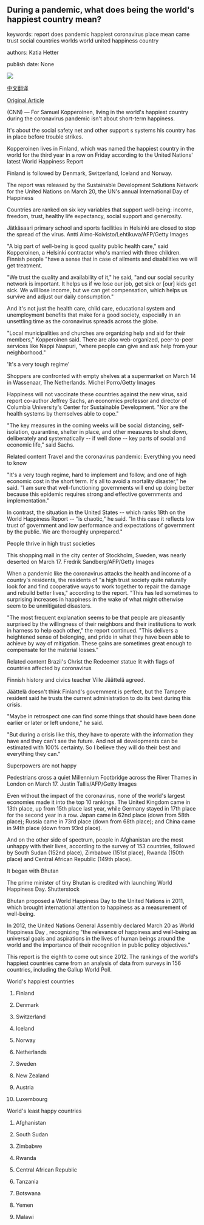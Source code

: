 ## During a pandemic, what does being the world's happiest country mean?

keywords: report does pandemic happiest coronavirus place mean came trust social countries worlds world united happiness country

authors: Katia Hetter

publish date: None

![](https://cdn.cnn.com/cnnnext/dam/assets/200319000110-01-worlds-happiest-countries-2020-finland-super-tease.jpg)

[中文翻译](During%20a%20pandemic%2C%20what%20does%20being%20the%20world%27s%20happiest%20country%20mean%3F_zh.md)

[Original Article](https://edition.cnn.com/travel/article/worlds-happiest-country-wellness-2020/index.html)

(CNN) — For Samuel Kopperoinen, living in the world's happiest country during the coronavirus pandemic isn't about short-term happiness.

It's about the social safety net and other support s systems his country has in place before trouble strikes.

Kopperoinen lives in Finland, which was named the happiest country in the world for the third year in a row on Friday according to the United Nations' latest World Happiness Report

Finland is followed by Denmark, Switzerland, Iceland and Norway.

The report was released by the Sustainable Development Solutions Network for the United Nations on March 20, the UN's annual International Day of Happiness

Countries are ranked on six key variables that support well-being: income, freedom, trust, healthy life expectancy, social support and generosity.

Jätkäsaari primary school and sports facilities in Helsinki are closed to stop the spread of the virus. Antti Aimo-Koivisto/Lehtikuva/AFP/Getty Images

"A big part of well-being is good quality public health care," said Kopperoinen, a Helsinki contractor who's married with three children. Finnish people "have a sense that in case of ailments and disabilities we will get treatment.

"We trust the quality and availability of it," he said, "and our social security network is important. It helps us if we lose our job, get sick or [our] kids get sick. We will lose income, but we can get compensation, which helps us survive and adjust our daily consumption."

And it's not just the health care, child care, educational system and unemployment benefits that make for a good society, especially in an unsettling time as the coronavirus spreads across the globe.

"Local municipalities and churches are organizing help and aid for their members," Kopperoinen said. There are also web-organized, peer-to-peer services like Nappi Naapuri, "where people can give and ask help from your neighborhood."

'It's a very tough regime'

Shoppers are confronted with empty shelves at a supermarket on March 14 in Wassenaar, The Netherlands. Michel Porro/Getty Images

Happiness will not vaccinate these countries against the new virus, said report co-author Jeffrey Sachs, an economics professor and director of Columbia University's Center for Sustainable Development. "Nor are the health systems by themselves able to cope."

"The key measures in the coming weeks will be social distancing, self-isolation, quarantine, shelter in place, and other measures to shut down, deliberately and systematically -- if well done -- key parts of social and economic life," said Sachs.

Related content Travel and the coronavirus pandemic: Everything you need to know

"It's a very tough regime, hard to implement and follow, and one of high economic cost in the short term. It's all to avoid a mortality disaster," he said. "I am sure that well-functioning governments will end up doing better because this epidemic requires strong and effective governments and implementation."

In contrast, the situation in the United States -- which ranks 18th on the World Happiness Report -- "is chaotic," he said. "In this case it reflects low trust of government and low performance and expectations of government by the public. We are thoroughly unprepared."

People thrive in high trust societies

This shopping mall in the city center of Stockholm, Sweden, was nearly deserted on March 17. Fredrik Sandberg/AFP/Getty Images

When a pandemic like the coronavirus attacks the health and income of a country's residents, the residents of "a high trust society quite naturally look for and find cooperative ways to work together to repair the damage and rebuild better lives," according to the report. "This has led sometimes to surprising increases in happiness in the wake of what might otherwise seem to be unmitigated disasters.

"The most frequent explanation seems to be that people are pleasantly surprised by the willingness of their neighbors and their institutions to work in harness to help each other," the report continued. "This delivers a heightened sense of belonging, and pride in what they have been able to achieve by way of mitigation. These gains are sometimes great enough to compensate for the material losses."

Related content Brazil's Christ the Redeemer statue lit with flags of countries affected by coronavirus

Finnish history and civics teacher Ville Jäättelä agreed.

Jäättelä doesn't think Finland's government is perfect, but the Tampere resident said he trusts the current administration to do its best during this crisis.

"Maybe in retrospect one can find some things that should have been done earlier or later or left undone," he said.

"But during a crisis like this, they have to operate with the information they have and they can't see the future. And not all developments can be estimated with 100% certainty. So I believe they will do their best and everything they can."

Superpowers are not happy

Pedestrians cross a quiet Millennium Footbridge across the River Thames in London on March 17. Justin Tallis/AFP/Getty Images

Even without the impact of the coronavirus, none of the world's largest economies made it into the top 10 rankings. The United Kingdom came in 13th place, up from 15th place last year, while Germany stayed in 17th place for the second year in a row. Japan came in 62nd place (down from 58th place); Russia came in 73rd place (down from 68th place); and China came in 94th place (down from 93rd place).

And on the other side of spectrum, people in Afghanistan are the most unhappy with their lives, according to the survey of 153 countries, followed by South Sudan (152nd place), Zimbabwe (151st place), Rwanda (150th place) and Central African Republic (149th place).

It began with Bhutan

The prime minister of tiny Bhutan is credited with launching World Happiness Day. Shutterstock

Bhutan proposed a World Happiness Day to the United Nations in 2011, which brought international attention to happiness as a measurement of well-being.

In 2012, the United Nations General Assembly declared March 20 as World Happiness Day , recognizing "the relevance of happiness and well-being as universal goals and aspirations in the lives of human beings around the world and the importance of their recognition in public policy objectives."

This report is the eighth to come out since 2012. The rankings of the world's happiest countries came from an analysis of data from surveys in 156 countries, including the Gallup World Poll.

World's happiest countries

1. Finland

2. Denmark

3. Switzerland

4. Iceland

5. Norway

6. Netherlands

7. Sweden

8. New Zealand

9. Austria

10. Luxembourg

World's least happy countries

1. Afghanistan

2. South Sudan

3. Zimbabwe

4. Rwanda

5. Central African Republic

6. Tanzania

7. Botswana

8. Yemen

9. Malawi